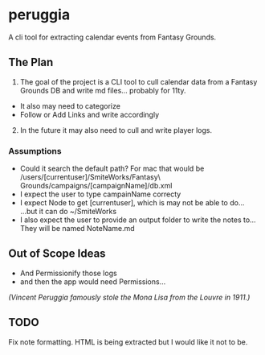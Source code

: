 # peruggia

A cli tool for extracting calendar events from Fantasy Grounds.

## The Plan

1.  The goal of the project is a CLI tool to cull calendar data from a Fantasy Grounds DB and write md files... probably for 11ty.

- It also may need to categorize
- Follow or Add Links and write accordingly

2.  In the future it may also need to cull and write player logs.

### Assumptions

- Could it search the default path? For mac that would be /users/[currentuser]/SmiteWorks/Fantasy\ Grounds/campaigns/[campaignName]/db.xml
- I expect the user to type campainName correcty
- I expect Node to get [currentuser], which is may not be able to do... ...but it can do ~/SmiteWorks
- I also expect the user to provide an output folder to write the notes to... They will be named NoteName.md

## Out of Scope Ideas

- And Permissionify those logs
- and then the app would need Permissions...

_(Vincent Peruggia famously stole the Mona Lisa from the Louvre in 1911.)_

## TODO

Fix note formatting. HTML is being extracted but I would like it not to be.
